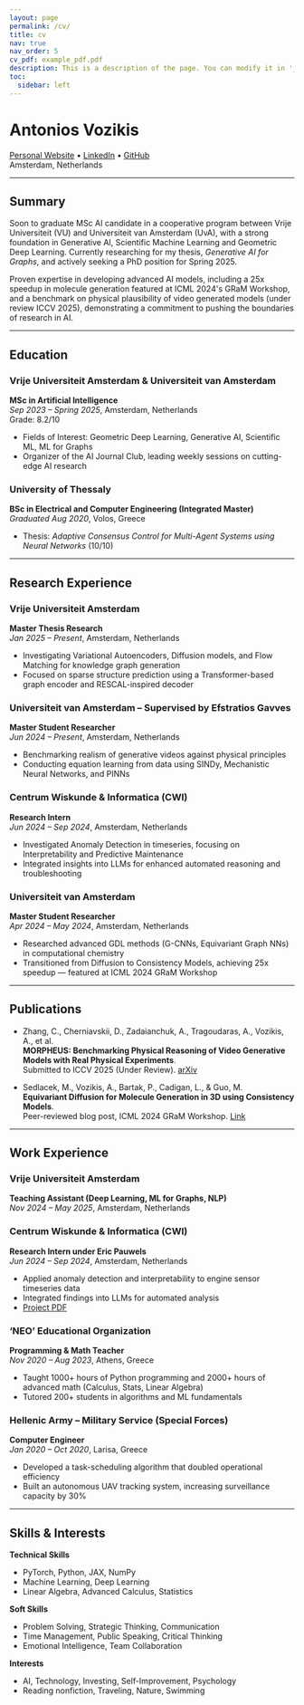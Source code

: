 ```yaml
---
layout: page
permalink: /cv/
title: cv
nav: true
nav_order: 5
cv_pdf: example_pdf.pdf
description: This is a description of the page. You can modify it in '_pages/cv.md'. You can also change or remove the top pdf download button.
toc:
  sidebar: left
---
```



<!-- ---
layout: page
title: "Curriculum Vitae"
permalink: /cv/
--- -->

# Antonios Vozikis  
[Personal Website](https://vozikis.github.io) • [LinkedIn](https://www.linkedin.com/in/vozikis/) • [GitHub](https://github.com/Vozikis)  
Amsterdam, Netherlands

---

## Summary

Soon to graduate MSc AI candidate in a cooperative program between Vrije Universiteit (VU) and Universiteit van Amsterdam (UvA), with a strong foundation in Generative AI, Scientific Machine Learning and Geometric Deep Learning. Currently researching for my thesis, *Generative AI for Graphs*, and actively seeking a PhD position for Spring 2025.

Proven expertise in developing advanced AI models, including a 25x speedup in molecule generation featured at ICML 2024's GRaM Workshop, and a benchmark on physical plausibility of video generated models (under review ICCV 2025), demonstrating a commitment to pushing the boundaries of research in AI.

---

## Education

### Vrije Universiteit Amsterdam & Universiteit van Amsterdam  
**MSc in Artificial Intelligence**  
*Sep 2023 – Spring 2025*, Amsterdam, Netherlands  
Grade: 8.2/10  
- Fields of Interest: Geometric Deep Learning, Generative AI, Scientific ML, ML for Graphs  
- Organizer of the AI Journal Club, leading weekly sessions on cutting-edge AI research

### University of Thessaly  
**BSc in Electrical and Computer Engineering (Integrated Master)**  
*Graduated Aug 2020*, Volos, Greece  
- Thesis: *Adaptive Consensus Control for Multi-Agent Systems using Neural Networks* (10/10)

---

## Research Experience

### Vrije Universiteit Amsterdam  
**Master Thesis Research**  
*Jan 2025 – Present*, Amsterdam, Netherlands  
- Investigating Variational Autoencoders, Diffusion models, and Flow Matching for knowledge graph generation  
- Focused on sparse structure prediction using a Transformer-based graph encoder and RESCAL-inspired decoder

### Universiteit van Amsterdam – Supervised by Efstratios Gavves  
**Master Student Researcher**  
*Jun 2024 – Present*, Amsterdam, Netherlands  
- Benchmarking realism of generative videos against physical principles  
- Conducting equation learning from data using SINDy, Mechanistic Neural Networks, and PINNs

### Centrum Wiskunde & Informatica (CWI)  
**Research Intern**  
*Jun 2024 – Sep 2024*, Amsterdam, Netherlands  
- Investigated Anomaly Detection in timeseries, focusing on Interpretability and Predictive Maintenance  
- Integrated insights into LLMs for enhanced automated reasoning and troubleshooting

### Universiteit van Amsterdam  
**Master Student Researcher**  
*Apr 2024 – May 2024*, Amsterdam, Netherlands  
- Researched advanced GDL methods (G-CNNs, Equivariant Graph NNs) in computational chemistry  
- Transitioned from Diffusion to Consistency Models, achieving 25x speedup — featured at ICML 2024 GRaM Workshop

---

## Publications

- Zhang, C., Cherniavskii, D., Zadaianchuk, A., Tragoudaras, A., Vozikis, A., et al.  
  **MORPHEUS: Benchmarking Physical Reasoning of Video Generative Models with Real Physical Experiments**.  
  Submitted to ICCV 2025 (Under Review). [arXiv](https://arxiv.org/abs/2504.02918)

- Sedlacek, M., Vozikis, A., Bartak, P., Cadigan, L., & Guo, M.  
  **Equivariant Diffusion for Molecule Generation in 3D using Consistency Models**.  
  Peer-reviewed blog post, ICML 2024 GRaM Workshop. [Link](https://gram-blogposts.github.io/blog/2024/equivariant_diffusion)

---

## Work Experience

### Vrije Universiteit Amsterdam  
**Teaching Assistant (Deep Learning, ML for Graphs, NLP)**  
*Nov 2024 – May 2025*, Amsterdam, Netherlands

### Centrum Wiskunde & Informatica (CWI)  
**Research Intern under Eric Pauwels**  
*Jun 2024 – Sep 2024*, Amsterdam, Netherlands  
- Applied anomaly detection and interpretability to engine sensor timeseries data  
- Integrated findings into LLMs for automated analysis  
- [Project PDF](https://github.com/Vozikis/Aircraft-Sensors-Experiment/blob/master/CWI%20Researh%20Project.pdf)

### ‘NEO’ Educational Organization  
**Programming & Math Teacher**  
*Nov 2020 – Aug 2023*, Athens, Greece  
- Taught 1000+ hours of Python programming and 2000+ hours of advanced math (Calculus, Stats, Linear Algebra)  
- Tutored 200+ students in algorithms and ML fundamentals

### Hellenic Army – Military Service (Special Forces)  
**Computer Engineer**  
*Jan 2020 – Oct 2020*, Larisa, Greece  
- Developed a task-scheduling algorithm that doubled operational efficiency  
- Built an autonomous UAV tracking system, increasing surveillance capacity by 30%

---

## Skills & Interests

**Technical Skills**  
- PyTorch, Python, JAX, NumPy  
- Machine Learning, Deep Learning  
- Linear Algebra, Advanced Calculus, Statistics

**Soft Skills**  
- Problem Solving, Strategic Thinking, Communication  
- Time Management, Public Speaking, Critical Thinking  
- Emotional Intelligence, Team Collaboration

**Interests**  
- AI, Technology, Investing, Self-Improvement, Psychology  
- Reading nonfiction, Traveling, Nature, Swimming  
